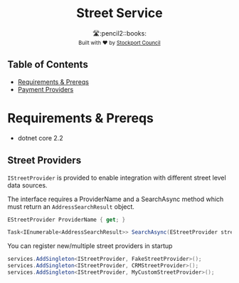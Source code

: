 <h1 align="center">Street Service</h1>
<div align="center">🛣️:pencil2::books:</div>
<div align="center">
  <sub>Built with ❤︎ by
  <a href="https://www.stockport.gov.uk">Stockport Council</a>
</div>


## Table of Contents
- [Requirements & Prereqs](#requirements-&-prereqs)
- [Payment Providers](#payment-providers)

# Requirements & Prereqs
- dotnet core 2.2

## Street Providers

`IStreetProvider` is provided to enable integration with different street level data sources. 

The interface requires a ProviderName and a SearchAsync method which must return an `AddressSearchResult` object. 

```c#
EStreetProvider ProviderName { get; }

Task<IEnumerable<AddressSearchResult>> SearchAsync(EStreetProvider streetProvider, string searchTerm);
```

You can register new/multiple street providers in startup 

```c#
services.AddSingleton<IStreetProvider, FakeStreetProvider>();
services.AddSingleton<IStreetProvider, CRMStreetProvider>();
services.AddSingleton<IStreetProvider, MyCustomStreetProvider>();
```

